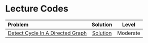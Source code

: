 # Lecture Codes

|  Problem  |  Solution  |  Level  |
|:----------|:----------:|:-------:|
|  [Detect Cycle In A Directed Graph](https://www.naukri.com/code360/problems/detect-cycle-in-a-directed-graph_1062626)  |  [Solution]()  |  Moderate  | 